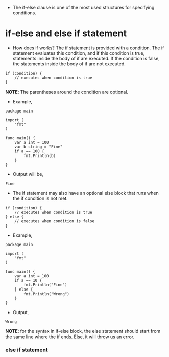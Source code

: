 * The if-else clause is one of the most used structures for specifying conditions. 



# if-else and else if statement #

* How does if works? The if statement is provided with a condition. The if statement evaluates this condition, and if this condition is true, statements inside the body of if are executed. If the condition is false, the statements inside the body of if are not executed. 

```
if (condition) {
    // executes when condition is true 
}
```

<b>NOTE</b>: The parentheses around the condition are optional. 

* Example, 

```
package main

import (
	"fmt"
)

func main() {
	var a int = 100
	var b string = "Fine"
	if a == 100 {
		fmt.Println(b)
	}
}
```

* Output will be,

```
Fine
```

* The if statement may also have an optional else block that runs when the if condition is not met. 

```
if (condition) {
    // executes when condition is true 
} else {
    // executes when condition is false 
}
```

* Example,

```
package main

import (
	"fmt"
)

func main() {
	var a int = 100
	if a == 10 {
		fmt.Println("Fine")
	} else {
		fmt.Println("Wrong")
	}
}
```

* Output,

```
Wrong
```

<b>NOTE</b>: for the syntax in if-else block, the else statement should start from the same line where the if ends. Else, it will throw us an error. 



### else if statement ###

















































